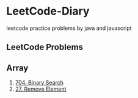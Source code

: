 # LeetCode-Diary
leetcode practice problems by java and javascript
## LeetCode Problems

## Array
1. [704. Binary Search](./problems/0704.BinarySearch.md)
2. [27. Remove Element](./problems/0027.%20RemoveElement.md)

